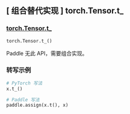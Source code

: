 ## [ 组合替代实现 ] torch.Tensor.t_

### [torch.Tensor.t_](https://pytorch.org/docs/stable/generated/torch.Tensor.t_.html#torch.Tensor.t_)

```python
torch.Tensor.t_()
```

Paddle 无此 API，需要组合实现。

### 转写示例

```python
# PyTorch 写法
x.t_()

# Paddle 写法
paddle.assign(x.t(), x)
```
